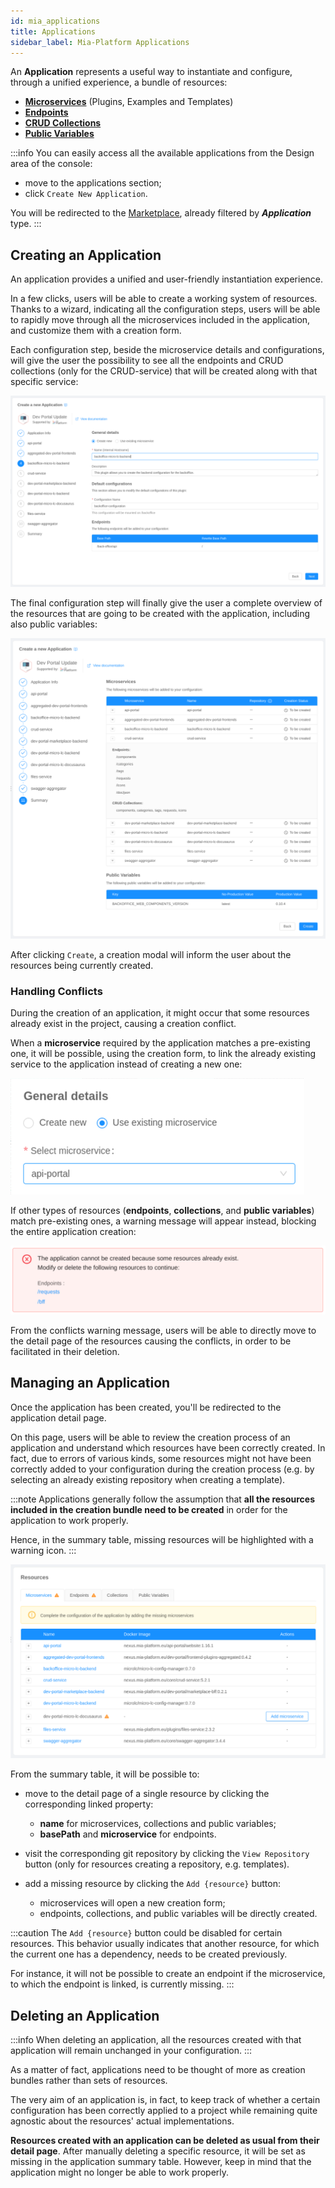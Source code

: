 ```yaml
---
id: mia_applications
title: Applications
sidebar_label: Mia-Platform Applications
---
```

An **Application** represents a useful way to instantiate and configure, through a unified experience, a bundle of resources: 

- [**Microservices**](/development_suite/api-console/api-design/services.md) (Plugins, Examples and Templates)
- [**Endpoints**](/development_suite/api-console/api-design/endpoints.md)
- [**CRUD Collections**](/development_suite/api-console/api-design/crud_advanced.md)
- [**Public Variables**](/development_suite/api-console/api-design/public_variables.md)

:::info
You can easily access all the available applications from the Design area of the console: 
- move to the applications section;
- click `Create New Application`.

You will be redirected to the [Marketplace](/marketplace/overview_marketplace.md), already filtered by **_Application_** type.
:::

## Creating an Application

An application provides a unified and user-friendly instantiation experience. 

In a few clicks, users will be able to create a working system of resources. 
Thanks to a wizard, indicating all the configuration steps, users will be able to rapidly move through all the microservices included in the application, and customize them with a creation form. 

Each configuration step, beside the microservice details and configurations, will give the user the possibility to see all the endpoints and CRUD collections (only for the CRUD-service) that will be created along with that specific service:

![creation step](../img/application-creation-step.png)

The final configuration step will finally give the user a complete overview of the resources that are going to be created with the application, including also public variables:

![final step](../img/application-final-step.png)


After clicking `Create`, a creation modal will inform the user about the resources being currently created.

### Handling Conflicts

During the creation of an application, it might occur that some resources already exist in the project, causing a creation conflict.

When a **microservice** required by the application matches a pre-existing one, it will be possible, using the creation form, to link the already existing service to the application instead of creating a new one:

![existing-service](../img/application-existing-service.png)

If other types of resources (**endpoints**, **collections**, and **public variables**) match pre-existing ones, a warning message will appear instead, blocking the entire application creation:

![conflicts](../img/application-conflicts.png)

From the conflicts warning message, users will be able to directly move to the detail page of the resources causing the conflicts, in order to be facilitated in their deletion.

## Managing an Application

Once the application has been created, you'll be redirected to the application detail page. 

On this page, users will be able to review the creation process of an application and understand which resources have been correctly created. 
In fact, due to errors of various kinds, some resources might not have been correctly added to your configuration during the creation process (e.g. by selecting an already existing repository when creating a template).

:::note
Applications generally follow the assumption that **all the resources included in the creation bundle need to be created** in order for the application to work properly. 

Hence, in the summary table, missing resources will be highlighted with a warning icon.
:::

![summary](../img/application-summary.png)

From the summary table, it will be possible to:

* move to the detail page of a single resource by clicking the corresponding linked property: 
  * **name** for microservices, collections and public variables;
  * **basePath** and **microservice** for endpoints.

* visit the corresponding git repository by clicking the `View Repository` button (only for resources creating a repository, e.g. templates).
  
* add a missing resource by clicking the `Add {resource}` button:
  * microservices will open a new creation form;
  * endpoints, collections, and public variables will be directly created.


:::caution
The `Add {resource}` button could be disabled for certain resources. This behavior usually indicates that another resource, for which the current one has a dependency, needs to be created previously.

For instance, it will not be possible to create an endpoint if the microservice, to which the endpoint is linked, is currently missing.
:::

## Deleting an Application

:::info
When deleting an application, all the resources created with that application will remain unchanged in your configuration. 
:::

As a matter of fact, applications need to be thought of more as creation bundles rather than sets of resources. 

The very aim of an application is, in fact, to keep track of whether a certain configuration has been correctly applied to a project while remaining quite agnostic about the resources' actual implementations. 

**Resources created with an application can be deleted as usual from their detail page**. After manually deleting a specific resource, it will be set as missing in the application summary table. However, keep in mind that the application might no longer be able to work properly.
